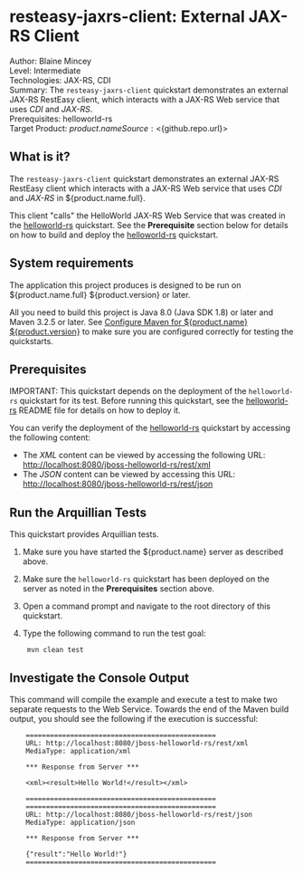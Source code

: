 resteasy-jaxrs-client: External JAX-RS Client
======================
Author: Blaine Mincey  
Level: Intermediate  
Technologies: JAX-RS, CDI  
Summary: The `resteasy-jaxrs-client` quickstart demonstrates an external JAX-RS RestEasy client, which interacts with a JAX-RS Web service that uses *CDI* and *JAX-RS*.  
Prerequisites: helloworld-rs  
Target Product: ${product.name}  
Source: <${github.repo.url}>  

What is it?
-----------

The `resteasy-jaxrs-client` quickstart demonstrates an external JAX-RS RestEasy client which interacts with a JAX-RS Web service that uses *CDI* and *JAX-RS* 
in ${product.name.full}.

This client "calls" the HelloWorld JAX-RS Web Service that was created in the [helloworld-rs](../helloworld-rs/README.md) quickstart. See the **Prerequisite** section below for details on how to build and deploy the [helloworld-rs](../helloworld-rs/README.md) quickstart.


System requirements
-------------------

The application this project produces is designed to be run on ${product.name.full} ${product.version} or later. 

All you need to build this project is Java 8.0 (Java SDK 1.8) or later and Maven 3.2.5 or later. See [Configure Maven for ${product.name} ${product.version}](https://github.com/jboss-developer/jboss-developer-shared-resources/blob/master/guides/CONFIGURE_MAVEN_JBOSS_EAP7.md#configure-maven-to-build-and-deploy-the-quickstarts) to make sure you are configured correctly for testing the quickstarts.


Prerequisites
-----------

IMPORTANT: This quickstart depends on the deployment of the `helloworld-rs` quickstart for its test. Before running this quickstart, see the [helloworld-rs](../helloworld-rs/README.md)  README file for details on how to deploy it.

You can verify the deployment of the [helloworld-rs](../helloworld-rs/README.md) quickstart by accessing the following content:

* The *XML* content can be viewed by accessing the following URL: <http://localhost:8080/jboss-helloworld-rs/rest/xml> 
* The *JSON* content can be viewed by accessing this URL: <http://localhost:8080/jboss-helloworld-rs/rest/json>



Run the Arquillian Tests 
-------------------------

This quickstart provides Arquillian tests. 

1. Make sure you have started the ${product.name} server as described above.
2. Make sure the `helloworld-rs` quickstart has been deployed on the server as noted in the **Prerequisites** section above.
3. Open a command prompt and navigate to the root directory of this quickstart.
4. Type the following command to run the test goal:

        mvn clean test 


Investigate the Console Output
----------------------------

This command will compile the example and execute a test to make two separate requests to the Web Service.  Towards the end of the Maven build output, you 
should see the following if the execution is successful:

        ===============================================
        URL: http://localhost:8080/jboss-helloworld-rs/rest/xml
        MediaType: application/xml

        *** Response from Server ***

        <xml><result>Hello World!</result></xml>
    
        ===============================================
        ===============================================
        URL: http://localhost:8080/jboss-helloworld-rs/rest/json
        MediaType: application/json

        *** Response from Server ***

        {"result":"Hello World!"}
        ===============================================


<!-- Build and Deploy the Quickstart to OpenShift - Coming soon! -->

